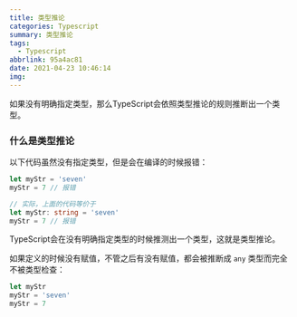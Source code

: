 ```yaml
---
title: 类型推论
categories: Typescript
summary: 类型推论
tags:
  - Typescript
abbrlink: 95a4ac81
date: 2021-04-23 10:46:14
img:
---
```


如果没有明确指定类型，那么TypeScript会依照类型推论的规则推断出一个类型。

<!--more-->

### 什么是类型推论

以下代码虽然没有指定类型，但是会在编译的时候报错：

```typescript
let myStr = 'seven'
myStr = 7 // 报错

// 实际，上面的代码等价于
let myStr: string = 'seven'
myStr = 7 // 报错
```

TypeScript会在没有明确指定类型的时候推测出一个类型，这就是类型推论。

如果定义的时候没有赋值，不管之后有没有赋值，都会被推断成 `any` 类型而完全不被类型检查：

```typescript
let myStr
myStr = 'seven'
myStr = 7
```

